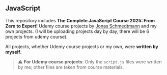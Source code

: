 
## JavaScript  

This repository includes **The Complete JavaScript Course 2025: From Zero to Expert!** Udemy course projects by [Jonas Schmedtmann](https://github.com/jonasschmedtmann) and my own projects. (I will be uploading projects day by day, there will be 6 projects from udemy course).  

All projects, whether Udemy course projects or my own, were **written by myself**.  

> ⚠️ **For Udemy course projects**: Only the `script.js` files were written by me; other files are taken from course materials.  

